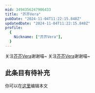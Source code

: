 ```yaml
---
mid: 3494356247906433
title: "芥芥Vera"
pubDate: "2024-11-04T11:22:15.848Z"
updatedDate: "2024-11-04T11:22:15.848Z"
profile:
  {
    Nickname: ["芥芥Vera"],
  }
---
```


关注[芥芥Vera](https://space.bilibili.com/3494356247906433)谢谢喵~ 关注[芥芥Vera](https://space.bilibili.com/3494356247906433)谢谢喵~

## 此条目有待补充
你可以在[这里](https://github.com/Yuhanawa/VTuber.ICU/edit/master/src/content/v/芥芥Vera/index.md)编辑本文
